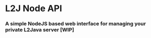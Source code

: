 # L2J Node API
### A simple NodeJS based web interface for managing your private L2Java server [WIP]



